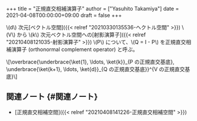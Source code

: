 +++
title = "正規直交相補演算子"
author = ["Yasuhito Takamiya"]
date = 2021-04-08T00:00:00+09:00
draft = false
+++

\\(d\\) 次元[ベクトル空間]({{< relref "20210330135536-ヘクトル空間" >}}) \\(V\\) から \\(k\\) 次元ベクトル空間への[射影演算子]({{< relref "20210408121035-射影演算子" >}}) \\(P\\) について、\\(Q = I - P\\) を正規直交相補演算子 (orthonormal complement operator) と呼ぶ。

\\[\overbrace{\underbrace{\ket{1}, \ldots, \ket{k}}\_{P の正規直交基底}, \underbrace{\ket{k+1}, \ldots, \ket{d}}\_{Q の正規直交基底}}^{V の正規直交基底}\\]


## 関連ノート {#関連ノート}

-   [正規直交相補空間]({{< relref "20210408141226-正規直交相補空間" >}})
